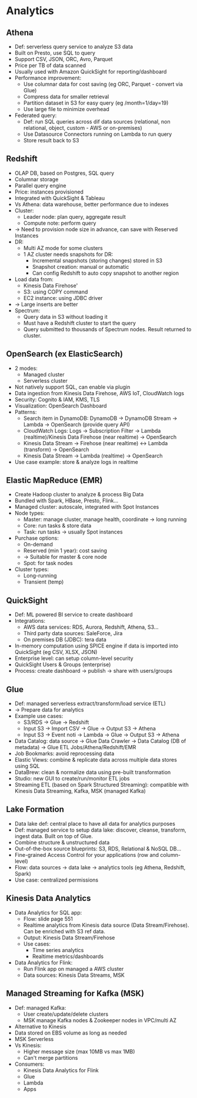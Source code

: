 # Analytics
## Athena
- Def: serverless query service to analyze S3 data
- Built on Presto, use SQL to query
- Support CSV, JSON, ORC, Avro, Parquet
- Price per TB of data scanned
- Usually used with Amazon QuickSight for reporting/dashboard
- Performance improvement:
  - Use columnar data for cost saving (eg ORC, Parquet - convert via Glue)
  - Compress data for smaller retrieval
  - Partition dataset in S3 for easy query (eg /month=1/day=19)
  - Use large file to minimize overhead
- Federated query:
  - Def: run SQL queries across dif data sources (relational, non relational, object, custom - AWS or on-premises)
  - Use Datasource Connectors running on Lambda to run query
  - Store result back to S3
## Redshift
- OLAP DB, based on Postgres, SQL query
- Columnar storage
- Parallel query engine
- Price: instances provisioned
- Integrated with QuickSight & Tableau
- Vs Athena: data warehouse, better performance due to indexes
- Cluster:
  - Leader node: plan query, aggregate result
  - Compute note: perform query
- -> Need to provision node size in advance, can save with Reserved Instances
- DR:
  - Multi AZ mode for some clusters
  - 1 AZ cluster needs snapshots for DR:
    - Incremental snapshots (storing changes) stored in S3
    - Snapshot creation: manual or automatic
    - Can config Redshift to auto copy snapshot to another region
- Load data from:
  - Kinesis Data Firehose'
  - S3: using COPY command
  - EC2 instance: using JDBC driver
- -> Large inserts are better
- Spectrum:
  - Query data in S3 without loading it
  - Must have a Redshift cluster to start the query
  - Query submitted to thousands of Spectrum nodes. Result returned to cluster.
## OpenSearch (ex ElasticSearch)
- 2 modes:
  - Managed cluster
  - Serverless cluster
- Not natively support SQL, can enable via plugin
- Data ingestion from Kinesis Data Firehose, AWS IoT, CloudWatch logs
- Security: Cognito & IAM, KMS, TLS
- Visualization: OpenSearch Dashboard
- Patterns:
  - Search item in DynamoDB: DynamoDB -> DynamoDB Stream -> Lambda -> OpenSearch (provide query API)
  - CloudWatch Logs: Logs -> Subscription Filter -> Lambda (realtime)/Kinesis Data Firehose (near realtime) -> OpenSearch
  - Kinesis Data Stream -> Firehose (near realtime) <-> Lambda (transform) -> OpenSearch
  - Kinesis Data Stream -> Lambda (realtime) -> OpenSearch
- Use case example: store & analyze logs in realtime
## Elastic MapReduce (EMR)
- Create Hadoop cluster to analyze & process Big Data
- Bundled with Spark, HBase, Presto, Flink...
- Managed cluster: autoscale, integrated with Spot Instances
- Node types:
  - Master: manage cluster, manage health, coordinate -> long running
  - Core: run tasks & store data
  - Task: run tasks -> usually Spot instances
- Purchase options:
  - On-demand
  - Reserved (min 1 year): cost saving
  - -> Suitable for master & core node
  - Spot: for task nodes
- Cluster types:
  - Long-running
  - Transient (temp)
## QuickSight
- Def: ML powered BI service to create dashboard
- Integrations:
  - AWS data services: RDS, Aurora, Redshift, Athena, S3...
  - Third party data sources: SaleForce, Jira
  - On premises DB (JDBC): tera data
- In-memory computation using SPICE engine if data is imported into QuickSight (eg CSV, XLSX, JSON)
- Enterprise level: can setup column-level security
- QuickSight Users & Groups (enterprise)
- Process: create dashboard -> publish -> share with users/groups
## Glue
- Def: managed serverless extract/transform/load service (ETL)
- -> Prepare data for analytics
- Example use cases:
  - S3/RDS -> Glue -> Redshift
  - Input S3 -> Import CSV -> Glue -> Output S3 -> Athena
  - Input S3 -> Event noti -> Lambda -> Glue -> Output S3 -> Athena
- Data Catalog: data source -> Glue Data Crawler -> Data Catalog (DB of metadata) -> Glue ETL Jobs/Athena/Redshift/EMR
- Job Bookmarks: avoid reprocessing data
- Elastic Views: combine & replicate data across multiple data stores using SQL
- DataBrew: clean & normalize data using pre-built transformation
- Studio: new GUI to create/run/monitor ETL jobs
- Streaming ETL (based on Spark Structured Streaming): compatible with Kinesis Data Streaming, Kafka, MSK (managed Kafka)
## Lake Formation
- Data lake def: central place to have all data for analytics purposes
- Def: managed service to setup data lake: discover, cleanse, transform, ingest data. Built on top of Glue.
- Combine structure & unstructured data
- Out-of-the-box source blueprints: S3, RDS, Relational & NoSQL DB...
- Fine-grained Access Control for your applications (row and column-level)
- Flow: data sources -> data lake -> analytics tools (eg Athena, Redshift, Spark)
- Use case: centralized permissions
## Kinesis Data Analytics
- Data Analytics for SQL app:
  - Flow: slide page 551
  - Realtime analytics from Kinesis data source (Data Stream/Firehose). Can be enriched with S3 ref data.
  - Output: Kinesis Data Stream/Firehose
  - Use cases:
    - Time series analytics
    - Realtime metrics/dashboards
- Data Analytics for Flink:
  - Run Flink app on managed a AWS cluster
  - Data sources: Kinesis Data Streams, MSK
## Managed Streaming for Kafka (MSK)
- Def: managed Kafka:
  - User create/update/delete clusters
  - MSK manage Kafka nodes & Zookeeper nodes in VPC/multi AZ
- Alternative to Kinesis
- Data stored on EBS volume as long as needed
- MSK Serverless
- Vs Kinesis:
  - Higher message size (max 10MB vs max 1MB)
  - Can't merge partitions
- Consumers:
  - Kinesis Data Analytics for Flink
  - Glue
  - Lambda
  - Apps
